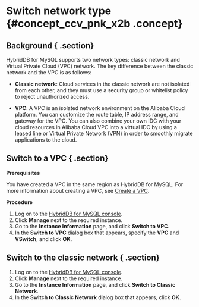 # Switch network type {#concept_ccv_pnk_x2b .concept}

## Background { .section}

HybridDB for MySQL supports two network types: classic network and Virtual Private Cloud \(VPC\) network. The key difference between the classic network and the VPC is as follows:

-   **Classic network**: Cloud services in the classic network are not isolated from each other, and they must use a security group or whitelist policy to reject unauthorized access.

-   **VPC**: A VPC is an isolated network environment on the Alibaba Cloud platform. You can customize the route table, IP address range, and gateway for the VPC. You can also combine your own IDC with your cloud resources in Alibaba Cloud VPC into a virtual IDC by using a leased line or Virtual Private Network \(VPN\) in order to smoothly migrate applications to the cloud.


## Switch to a VPC { .section}

**Prerequisites**

You have created a VPC in the same region as HybridDB for MySQL. For more information about creating a VPC, see [Create a VPC](https://www.alibabacloud.com/help/doc-detail/27710.html).

**Procedure**

1.  Log on to the [HybridDB for MySQL console](https://petadata.console.aliyun.com/%22Console%22).
2.  Click **Manage** next to the required instance.
3.  Go to the **Instance Information** page, and click **Switch to VPC**.
4.  In the **Switch to VPC** dialog box that appears, specify the **VPC** and **VSwitch**, and click **OK**.

## Switch to the classic network { .section}

1.  Log on to the [HybridDB for MySQL console](https://petadata.console.aliyun.com/%22Console%22).
2.  Click **Manage** next to the required instance.
3.  Go to the **Instance Information** page, and click **Switch to Classic Network**.
4.  In the **Switch to Classic Network** dialog box that appears, click **OK**.

